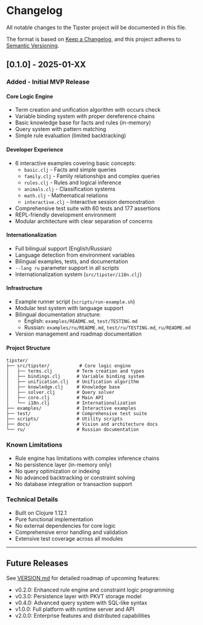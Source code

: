 # Changelog

All notable changes to the Tipster project will be documented in this file.

The format is based on [Keep a Changelog](https://keepachangelog.com/en/1.0.0/),
and this project adheres to [Semantic Versioning](https://semver.org/spec/v2.0.0.html).

## [0.1.0] - 2025-01-XX

### Added - Initial MVP Release

#### Core Logic Engine
- Term creation and unification algorithm with occurs check
- Variable binding system with proper dereference chains
- Basic knowledge base for facts and rules (in-memory)
- Query system with pattern matching
- Simple rule evaluation (limited backtracking)

#### Developer Experience
- 6 interactive examples covering basic concepts:
  - `basic.clj` - Facts and simple queries
  - `family.clj` - Family relationships and complex queries
  - `rules.clj` - Rules and logical inference
  - `animals.clj` - Classification systems
  - `math.clj` - Mathematical relations
  - `interactive.clj` - Interactive session demonstration
- Comprehensive test suite with 60 tests and 177 assertions
- REPL-friendly development environment
- Modular architecture with clear separation of concerns

#### Internationalization
- Full bilingual support (English/Russian)
- Language detection from environment variables
- Bilingual examples, tests, and documentation
- `--lang ru` parameter support in all scripts
- Internationalization system (`src/tipster/i18n.clj`)

#### Infrastructure
- Example runner script (`scripts/run-example.sh`)
- Modular test system with language support
- Bilingual documentation structure:
  - English: `examples/README.md`, `test/TESTING.md`
  - Russian: `examples/ru/README.md`, `test/ru/TESTING.md`, `ru/README.md`
- Version management and roadmap documentation

#### Project Structure
```
tipster/
├── src/tipster/           # Core logic engine
│   ├── terms.clj         # Term creation and types
│   ├── bindings.clj      # Variable binding system
│   ├── unification.clj   # Unification algorithm
│   ├── knowledge.clj     # Knowledge base
│   ├── solver.clj        # Query solver
│   ├── core.clj          # Main API
│   └── i18n.clj          # Internationalization
├── examples/             # Interactive examples
├── test/                 # Comprehensive test suite
├── scripts/              # Utility scripts
├── docs/                 # Vision and architecture docs
└── ru/                   # Russian documentation
```

### Known Limitations
- Rule engine has limitations with complex inference chains
- No persistence layer (in-memory only)
- No query optimization or indexing
- No advanced backtracking or constraint solving
- No database integration or transaction support

### Technical Details
- Built on Clojure 1.12.1
- Pure functional implementation
- No external dependencies for core logic
- Comprehensive error handling and validation
- Extensive test coverage across all modules

---

## Future Releases

See [VERSION.md](VERSION.md) for detailed roadmap of upcoming features:
- v0.2.0: Enhanced rule engine and constraint logic programming
- v0.3.0: Persistence layer with PKVT storage model
- v0.4.0: Advanced query system with SQL-like syntax
- v1.0.0: Full platform with runtime server and API
- v2.0.0: Enterprise features and distributed capabilities 
